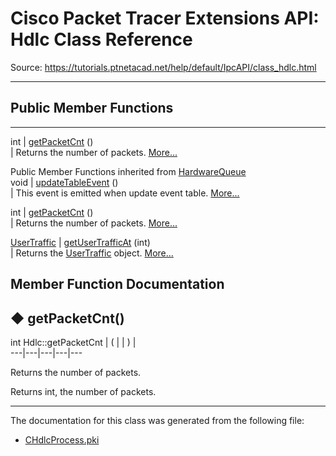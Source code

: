 # Cisco Packet Tracer Extensions API: Hdlc Class Reference

Source: https://tutorials.ptnetacad.net/help/default/IpcAPI/class_hdlc.html

---

##  Public Member Functions  
  
---  
int | [getPacketCnt](class_hdlc.html#ade45e76742c7ad647a19bbfbafea87f5) ()  
| Returns the number of packets. [More...](class_hdlc.html#ade45e76742c7ad647a19bbfbafea87f5)  
  
Public Member Functions inherited from [HardwareQueue](class_hardware_queue.html)  
void | [updateTableEvent](class_hardware_queue.html#ae28d3ea7bb93d5e69dcb8802e158f076) ()  
| This event is emitted when update event table. [More...](class_hardware_queue.html#ae28d3ea7bb93d5e69dcb8802e158f076)  
  
int | [getPacketCnt](class_hardware_queue.html#a85767cf28c41e3cb6887b983d8b94fc9) ()  
| Returns the number of packets. [More...](class_hardware_queue.html#a85767cf28c41e3cb6887b983d8b94fc9)  
  
[UserTraffic](class_user_traffic.html) | [getUserTrafficAt](class_hardware_queue.html#a4033baf2c266ed87b29631dcbbe3d6ec) (int)  
| Returns the [UserTraffic](class_user_traffic.html "UserTraffic represents the user traffic information \(PDU\).") object. [More...](class_hardware_queue.html#a4033baf2c266ed87b29631dcbbe3d6ec)  
  
  
## Member Function Documentation

## ◆ getPacketCnt()

int Hdlc::getPacketCnt  | ( | | ) |   
---|---|---|---|---  
  
Returns the number of packets. 

Returns
    int, the number of packets. 

* * *

The documentation for this class was generated from the following file:

  * [CHdlcProcess.pki](_c_hdlc_process_8pki.html)


